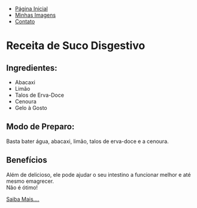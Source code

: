 <!DOCTYPE html>
<html lang="en">

<head>
  <meta charset="UTF-8">
  <meta http-equiv="X-UA-Compatible" content="IE=edge">
  <meta name="viewport" content="width=device-width, initial-scale=1.0">
  <title>Página Inicial</title>
</head>

<body>
  <nav>
    <ul>
      <li><a href="index.html">Página Inicial</a></li>
      <li><a href="files/images.html">Minhas Imagens</a></li>
      <li><a href="contact.html">Contato</a></li>
    </ul>
  </nav>
  <h1>Receita de Suco Disgestivo</h1>
  <h2>Ingredientes:</h2>
  <ul>
    <li>Abacaxi</li>
    <li>Limão</li>
    <li>Talos de Erva-Doce</li>
    <li>Cenoura</li>
    <li>Gelo à Gosto</li>
  </ul>

  <h2>Modo de Preparo:</h2>
  <p>
    Basta bater água, abacaxi, limão,
    talos de erva-doce e a cenoura.
  </p>
  
  <h2>Benefícios</h2>
  <p>
    Além de delicioso, ele pode ajudar o seu intestino a
    funcionar melhor e até mesmo emagrecer.
    <br>Não é ótimo!
  </p>
  <footer>
    <p>
      <a href="https://www.receiteria.com.br/receitas-de-sucos/">Saiba Mais....</a>
    </p>
  </footer>
</body>

</html>
